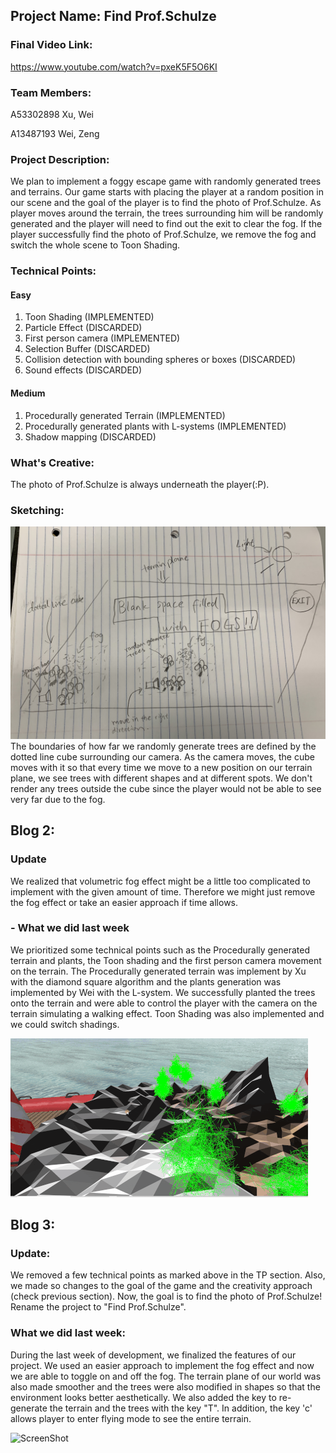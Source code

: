 ## Project Name: Find Prof.Schulze

### Final Video Link:
https://www.youtube.com/watch?v=pxeK5F5O6KI

### Team Members:
A53302898 Xu, Wei

A13487193 Wei, Zeng

### Project Description:
We plan to implement a foggy escape game with randomly generated trees and terrains. Our game starts with placing the player at a random position in our scene and the goal of the player is to find the photo of Prof.Schulze. As player moves around the terrain, the trees surrounding him will be randomly generated and the player will need to find out the exit to clear the fog. If the player successfully find the photo of Prof.Schulze, we remove the fog and switch the whole scene to Toon Shading.

### Technical Points:

#### Easy
1. Toon Shading                                       (IMPLEMENTED)
2. Particle Effect                                    (DISCARDED)
3. First person camera                                (IMPLEMENTED)
4. Selection Buffer                                   (DISCARDED)
5. Collision detection with bounding spheres or boxes (DISCARDED)
6. Sound effects                                      (DISCARDED)

#### Medium
1. Procedurally generated Terrain                     (IMPLEMENTED)
2. Procedurally generated plants with L-systems       (IMPLEMENTED)
3. Shadow mapping                                     (DISCARDED)

### What's Creative:
The photo of Prof.Schulze is always underneath the player(:P).

### Sketching:
![Sketch](sketch.jpeg)
The boundaries of how far we randomly generate trees are defined by the dotted line cube surrounding our camera. As the camera moves, the cube moves with it so that every time we move to a new position on our terrain plane, we see trees with different shapes and at different spots. We don't render any trees outside the cube since the player would not be able to see very far due to the fog.

## Blog 2:

### Update
We realized that volumetric fog effect might be a little too complicated to implement with the given amount of time. Therefore we might just remove the fog effect or take an easier approach if time allows.

### - What we did last week
We prioritized some technical points such as the Procedurally generated terrain and plants, the Toon shading and the first person camera movement on the terrain. The Procedurally generated terrain was implement by Xu with the diamond square algorithm and the plants generation was implemented by Wei with the L-system. We successfully planted the trees onto the terrain and were able to control the player with the camera on the terrain simulating a walking effect. Toon Shading was also implemented and we could switch shadings.

![ScreenShot](blog2.gif)

## Blog 3:

### Update:
We removed a few technical points as marked above in the TP section. Also, we made so changes to the goal of the game and the creativity approach (check previous section). Now, the goal is to find the photo of Prof.Schulze! Rename the project to "Find Prof.Schulze".

### What we did last week:
During the last week of development, we finalized the features of our project. We used an easier approach to implement the fog effect and now we are able to toggle on and off the fog. The terrain plane of our world was also made smoother and the trees were also modified in shapes so that the environment looks better aesthetically. We also added the key to re-generate the terrain and the trees with the key "T". In addition, the key 'c' allows player to enter flying mode to see the entire terrain.

![ScreenShot](blog3.gif)
